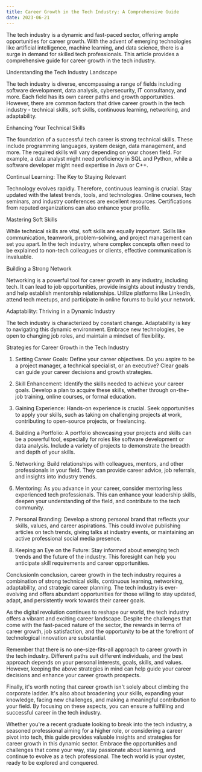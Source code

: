 ```yaml
---
title: Career Growth in the Tech Industry: A Comprehensive Guide
date: 2023-06-21
---
```

The tech industry is a dynamic and fast-paced sector, offering ample opportunities for career growth. With the advent of emerging technologies like artificial intelligence, machine learning, and data science, there is a surge in demand for skilled tech professionals. This article provides a comprehensive guide for career growth in the tech industry.

Understanding the Tech Industry Landscape

The tech industry is diverse, encompassing a range of fields including software development, data analysis, cybersecurity, IT consultancy, and more. Each field has its own career paths and growth opportunities. However, there are common factors that drive career growth in the tech industry - technical skills, soft skills, continuous learning, networking, and adaptability.

Enhancing Your Technical Skills

The foundation of a successful tech career is strong technical skills. These include programming languages, system design, data management, and more. The required skills will vary depending on your chosen field. For example, a data analyst might need proficiency in SQL and Python, while a software developer might need expertise in Java or C++.

Continual Learning: The Key to Staying Relevant

Technology evolves rapidly. Therefore, continuous learning is crucial. Stay updated with the latest trends, tools, and technologies. Online courses, tech seminars, and industry conferences are excellent resources. Certifications from reputed organizations can also enhance your profile.

Mastering Soft Skills

While technical skills are vital, soft skills are equally important. Skills like communication, teamwork, problem-solving, and project management can set you apart. In the tech industry, where complex concepts often need to be explained to non-tech colleagues or clients, effective communication is invaluable.

Building a Strong Network

Networking is a powerful tool for career growth in any industry, including tech. It can lead to job opportunities, provide insights about industry trends, and help establish mentorship relationships. Utilize platforms like LinkedIn, attend tech meetups, and participate in online forums to build your network.

Adaptability: Thriving in a Dynamic Industry

The tech industry is characterized by constant change. Adaptability is key to navigating this dynamic environment. Embrace new technologies, be open to changing job roles, and maintain a mindset of flexibility.

Strategies for Career Growth in the Tech Industry

1. Setting Career Goals: Define your career objectives. Do you aspire to be a project manager, a technical specialist, or an executive? Clear goals can guide your career decisions and growth strategies.

2. Skill Enhancement: Identify the skills needed to achieve your career goals. Develop a plan to acquire these skills, whether through on-the-job training, online courses, or formal education.

3. Gaining Experience: Hands-on experience is crucial. Seek opportunities to apply your skills, such as taking on challenging projects at work, contributing to open-source projects, or freelancing.

4. Building a Portfolio: A portfolio showcasing your projects and skills can be a powerful tool, especially for roles like software development or data analysis. Include a variety of projects to demonstrate the breadth and depth of your skills.

5. Networking: Build relationships with colleagues, mentors, and other professionals in your field. They can provide career advice, job referrals, and insights into industry trends.

6. Mentoring: As you advance in your career, consider mentoring less experienced tech professionals. This can enhance your leadership skills, deepen your understanding of the field, and contribute to the tech community.

7. Personal Branding: Develop a strong personal brand that reflects your skills, values, and career aspirations. This could involve publishing articles on tech trends, giving talks at industry events, or maintaining an active professional social media presence.

8. Keeping an Eye on the Future: Stay informed about emerging tech trends and the future of the industry. This foresight can help you anticipate skill requirements and career opportunities.

ConclusionIn conclusion, career growth in the tech industry requires a combination of strong technical skills, continuous learning, networking, adaptability, and strategic career planning. The tech industry is ever-evolving and offers abundant opportunities for those willing to stay updated, adapt, and persistently work towards their career goals.

As the digital revolution continues to reshape our world, the tech industry offers a vibrant and exciting career landscape. Despite the challenges that come with the fast-paced nature of the sector, the rewards in terms of career growth, job satisfaction, and the opportunity to be at the forefront of technological innovation are substantial.

Remember that there is no one-size-fits-all approach to career growth in the tech industry. Different paths suit different individuals, and the best approach depends on your personal interests, goals, skills, and values. However, keeping the above strategies in mind can help guide your career decisions and enhance your career growth prospects.

Finally, it's worth noting that career growth isn't solely about climbing the corporate ladder. It's also about broadening your skills, expanding your knowledge, facing new challenges, and making a meaningful contribution to your field. By focusing on these aspects, you can ensure a fulfilling and successful career in the tech industry.

Whether you're a recent graduate looking to break into the tech industry, a seasoned professional aiming for a higher role, or considering a career pivot into tech, this guide provides valuable insights and strategies for career growth in this dynamic sector. Embrace the opportunities and challenges that come your way, stay passionate about learning, and continue to evolve as a tech professional. The tech world is your oyster, ready to be explored and conquered.
